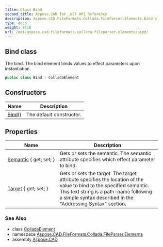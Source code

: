 ```yaml
---
title: Class Bind
second_title: Aspose.CAD for .NET API Reference
description: Aspose.CAD.FileFormats.Collada.FileParser.Elements.Bind class. The bind. The bind element binds values to effect parameters upon instantiation
type: docs
weight: 7110
url: /net/aspose.cad.fileformats.collada.fileparser.elements/bind/
---
```

## Bind class

The bind. The bind element binds values to effect parameters upon instantiation.

```csharp
public class Bind : ColladaElement
```

## Constructors

| Name | Description |
| --- | --- |
| [Bind](bind/)() | The default constructor. |

## Properties

| Name | Description |
| --- | --- |
| [Semantic](../../aspose.cad.fileformats.collada.fileparser.elements/bind/semantic/) { get; set; } | Gets or sets the semantic. The semantic attribute specifies which effect parameter to bind. |
| [Target](../../aspose.cad.fileformats.collada.fileparser.elements/bind/target/) { get; set; } | Gets or sets the target. The target attribute specifies the location of the value to bind to the specified semantic. This text string is a path-name following a simple syntax described in the "Addressing Syntax" section. |

### See Also

* class [ColladaElement](../colladaelement/)
* namespace [Aspose.CAD.FileFormats.Collada.FileParser.Elements](../../aspose.cad.fileformats.collada.fileparser.elements/)
* assembly [Aspose.CAD](../../)


